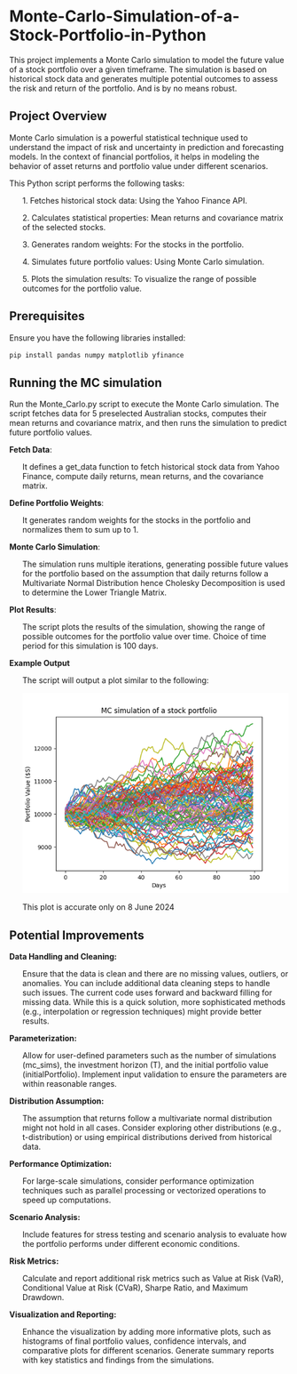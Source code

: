# Monte-Carlo-Simulation-of-a-Stock-Portfolio-in-Python

This project implements a Monte Carlo simulation to model the future value of a stock portfolio over a given timeframe. The simulation is based on historical stock data and generates multiple potential outcomes to assess the risk and return of the portfolio. And is by no means robust.

## Project Overview
Monte Carlo simulation is a powerful statistical technique used to understand the impact of risk and uncertainty in prediction and forecasting models. In the context of financial portfolios, it helps in modeling the behavior of asset returns and portfolio value under different scenarios.

This Python script performs the following tasks:
<ul>1. Fetches historical stock data: Using the Yahoo Finance API.</ul>
<ul>2. Calculates statistical properties: Mean returns and covariance matrix of the selected stocks.</ul>
<ul>3. Generates random weights: For the stocks in the portfolio.</ul>
<ul>4. Simulates future portfolio values: Using Monte Carlo simulation.</ul>
<ul>5. Plots the simulation results: To visualize the range of possible outcomes for the portfolio value.</ul>

## Prerequisites
Ensure you have the following libraries installed:
```sh
pip install pandas numpy matplotlib yfinance
```

## Running the MC simulation
Run the Monte_Carlo.py script to execute the Monte Carlo simulation. The script fetches data for 5 preselected Australian stocks, computes their mean returns and covariance matrix, and then runs the simulation to predict future portfolio values.

**Fetch Data**:
<ul>It defines a get_data function to fetch historical stock data from Yahoo Finance, compute daily returns, mean returns, and the covariance matrix.</ul>

**Define Portfolio Weights**:
<ul>It generates random weights for the stocks in the portfolio and normalizes them to sum up to 1.</ul>

**Monte Carlo Simulation**:
<ul>The simulation runs multiple iterations, generating possible future values for the portfolio based on the assumption that daily returns follow a Multivariate Normal Distribution hence Cholesky Decomposition is used to determine the Lower Triangle Matrix.</ul>

**Plot Results**:
<ul>The script plots the results of the simulation, showing the range of possible outcomes for the portfolio value over time. Choice of time period for this simulation is 100 days.</ul>

**Example Output**
<ul>The script will output a plot similar to the following:</ul>
<ul><img src="Figure_1.png" /></ul>
<ul>This plot is accurate only on 8 June 2024</ul>

## Potential Improvements
**Data Handling and Cleaning:**
<ul>Ensure that the data is clean and there are no missing values, outliers, or anomalies. You can include additional data cleaning steps to handle such issues.
The current code uses forward and backward filling for missing data. While this is a quick solution, more sophisticated methods (e.g., interpolation or regression techniques) might provide better results.</ul>

**Parameterization:**
<ul>Allow for user-defined parameters such as the number of simulations (mc_sims), the investment horizon (T), and the initial portfolio value (initialPortfolio).
Implement input validation to ensure the parameters are within reasonable ranges.</ul>

**Distribution Assumption:**
<ul>The assumption that returns follow a multivariate normal distribution might not hold in all cases. Consider exploring other distributions (e.g., t-distribution) or using empirical distributions derived from historical data.</ul>

**Performance Optimization:**
<ul>For large-scale simulations, consider performance optimization techniques such as parallel processing or vectorized operations to speed up computations.</ul>

**Scenario Analysis:**
<ul>Include features for stress testing and scenario analysis to evaluate how the portfolio performs under different economic conditions.</ul>

**Risk Metrics:**
<ul>Calculate and report additional risk metrics such as Value at Risk (VaR), Conditional Value at Risk (CVaR), Sharpe Ratio, and Maximum Drawdown.</ul>

**Visualization and Reporting:**
<ul>Enhance the visualization by adding more informative plots, such as histograms of final portfolio values, confidence intervals, and comparative plots for different scenarios.
Generate summary reports with key statistics and findings from the simulations.</ul>
